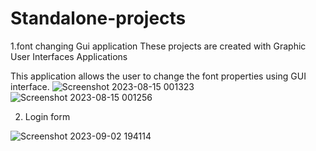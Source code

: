 # Standalone-projects

1.font changing Gui application
These projects are created with Graphic User Interfaces Applications

This application allows the user to change the font properties using GUI interface.
![Screenshot 2023-08-15 001323](https://github.com/sarjanUP/Standalone-projects/assets/119722954/cd656054-dd27-41b5-9b0e-5deb7b9d036a)
![Screenshot 2023-08-15 001256](https://github.com/sarjanUP/Standalone-projects/assets/119722954/6b05ff59-ba25-4d9b-9c7b-1ebb0b251ee8)



2. Login form
   
![Screenshot 2023-09-02 194114](https://github.com/sarjanUP/Standalone-projects/assets/119722954/04cf4bb3-7411-41e8-a395-5a05f89c5b21)


